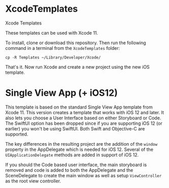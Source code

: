 # XcodeTemplates
Xcode Templates

These templates can be used with Xcode 11.

To install, clone or download this repository. Then run the following command in a terminal from the `XcodeTemplates` folder:

    cp -R Templates ~/Library/Developer/Xcode/
    
That's it. Now run Xcode and create a new project using the new iOS template.

# Single View App (+ iOS12)

This template is based on the standard Single View App template from Xcode 11. This version creates a template that works with iOS 12 and later. It also lets you choose a User Interface based on either Storyboard or Code. The SwiftUI option has been dropped since if you are supporting iOS 12 (or earlier) you won't be using SwiftUI. Both Swift and Objective-C are supported.

The key differences in the resulting project are the addition of the `window` property in the AppDelegate which is needed for iOS 12. Several of the `UIApplicationDelegate` methods are added in support of iOS 12.

If you should the Code based user interface, the main storyboard is removed and code is added to both the AppDelegate and the SceneDelegate to create the main window as well as setup `ViewController` as the root view controller.

